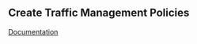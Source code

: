 ## Create Traffic Management Policies

[Documentation](https://docs.vmware.com/en/VMware-Tanzu-Service-Mesh/services/api-programming-guide/GUID-D0AB07FB-7C2F-4FAB-BCBC-8D03A23EA214.html)

